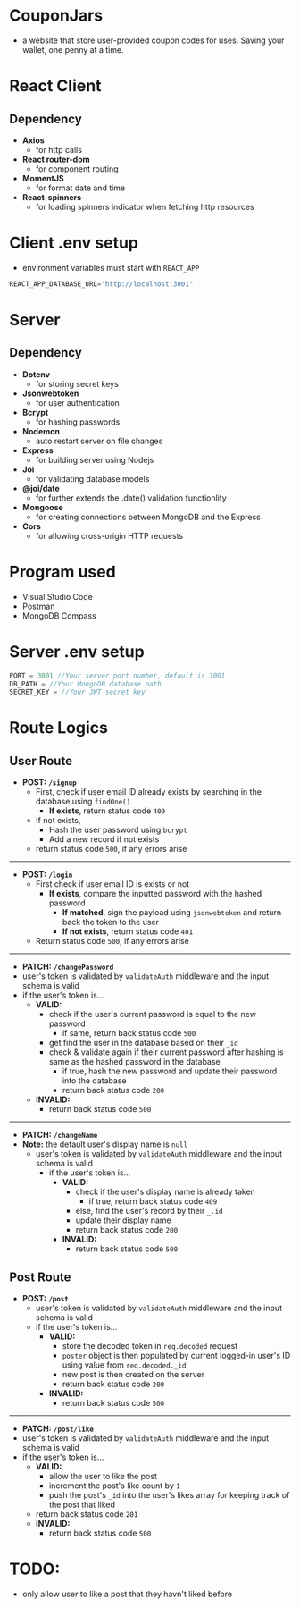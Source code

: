 # CouponJars
- a website that store user-provided coupon codes for uses. Saving your wallet, one penny at a time.

# React Client
## Dependency
- **Axios**
  - for http calls
- **React router-dom**
  - for component routing
- **MomentJS**
  - for format date and time
- **React-spinners**
  - for loading spinners indicator when fetching http resources

# Client .env setup
- environment variables must start with ```REACT_APP```
```js
REACT_APP_DATABASE_URL="http://localhost:3001"
```

# Server

## Dependency
- **Dotenv**
  - for storing secret keys
- **Jsonwebtoken**
  - for user authentication
- **Bcrypt**
  - for hashing passwords
- **Nodemon**
  - auto restart server on file changes
- **Express**
  - for building server using Nodejs
- **Joi**
  - for validating database models
- **@joi/date**
  - for further extends the .date() validation functionlity
- **Mongoose**
  - for creating connections between MongoDB and the Express
- **Cors**
  - for allowing cross-origin HTTP requests

# Program used
- Visual Studio Code
- Postman
- MongoDB Compass

# Server .env setup
```js
PORT = 3001 //Your server port number, default is 3001
DB_PATH = //Your MongoDB database path
SECRET_KEY = //Your JWT secret key
```

# Route Logics
## User Route
- **POST:** **```/signup```**
  - First, check if user email ID already exists by searching in the database using ```findOne()```
    - **If exists**, return status code ```409```
  - If not exists,
    - Hash the user password using ```bcrypt```
    - Add a new record if not exists
  - return status code ```500```, if any errors arise

<hr>

- **POST:** **```/login```**
  - First check if user email ID is exists or not
    - **If exists**, compare the inputted password with the hashed password
      - **If matched**, sign the payload using ```jsonwebtoken``` and return back the token to the user
      - **If not exists**, return status code ```401```
  - Return status code ```500```, if any errors arise


<hr>

- **PATCH:** **```/changePassword```**
 - user's token is validated by ```validateAuth``` middleware and the input schema is valid
  - if the user's token is...
    - **VALID:**
      - check if the user's current password is equal to the new password
        - if same, return back status code ```500```
      - get find the user in the database based on their ```_id```
      - check & validate again if their current password after hashing is same as the hashed password in the database
        - if true, hash the new password and update their password into the database
        - return back status code ```200```
    - **INVALID:** 
      - return back status code ```500```

<hr>

- **PATCH:** **```/changeName```**
- **Note:** the default user's display name is ```null```
  - user's token is validated by ```validateAuth``` middleware and the input schema is valid
    - if the user's token is...
      - **VALID:**
        - check if the user's display name is already taken
          - if true, return back status code ```409```
        - else, find the user's record by their ```_.id```
        - update their display name
        - return back status code ```200```
      - **INVALID:** 
        - return back status code ```500```

## Post Route

- **POST:** **```/post```**
  - user's token is validated by ```validateAuth``` middleware and the input schema is valid
  - if the user's token is...
    - **VALID:**
      - store the decoded token in ```req.decoded``` request
      - ```poster``` object is then populated by current logged-in user's ID using value from ```req.decoded._id```
      - new post is then created on the server
      - return back status code ```200```
    - **INVALID:** 
      - return back status code ```500```

<hr>

- **PATCH:** **```/post/like```**
- user's token is validated by ```validateAuth``` middleware and the input schema is valid
- if the user's token is...
    - **VALID:**
      - allow the user to like the post
      - increment the post's like count by ```1```
      - push the post's ```_id``` into the user's likes array for keeping track of the post that liked
     - return back status code ```201```
    - **INVALID:** 
      - return back status code ```500```

# TODO:
- only allow user to like a post that they havn't liked before